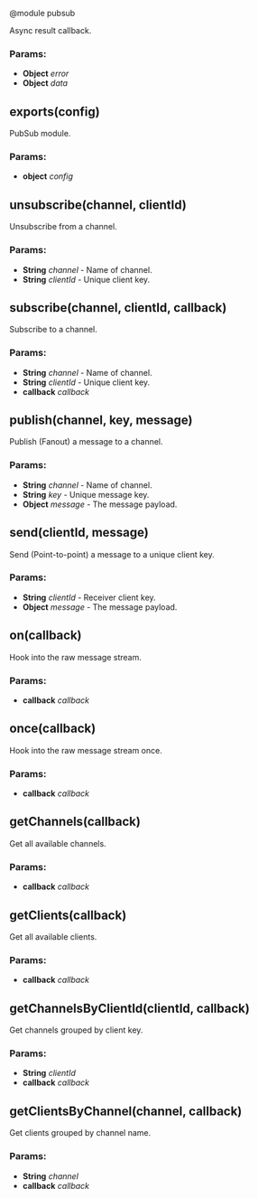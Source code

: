 

<!-- Start lib/pubsub.module.js -->

@module pubsub

Async result callback.

### Params: 

* **Object** *error* 
* **Object** *data* 

## exports(config)

PubSub module.

### Params: 

* **object** *config* 

## unsubscribe(channel, clientId)

Unsubscribe from a channel.

### Params: 

* **String** *channel* - Name of channel.
* **String** *clientId* - Unique client key.

## subscribe(channel, clientId, callback)

Subscribe to a channel.

### Params: 

* **String** *channel* - Name of channel.
* **String** *clientId* - Unique client key.
* **callback** *callback* 

## publish(channel, key, message)

Publish (Fanout) a message to a channel.

### Params: 

* **String** *channel* - Name of channel.
* **String** *key* - Unique message key.
* **Object** *message* - The message payload.

## send(clientId, message)

Send (Point-to-point) a message to a unique client key.

### Params: 

* **String** *clientId* - Receiver client key.
* **Object** *message* - The message payload.

## on(callback)

Hook into the raw message stream.

### Params: 

* **callback** *callback* 

## once(callback)

Hook into the raw message stream once.

### Params: 

* **callback** *callback* 

## getChannels(callback)

Get all available channels.

### Params: 

* **callback** *callback* 

## getClients(callback)

Get all available clients.

### Params: 

* **callback** *callback* 

## getChannelsByClientId(clientId, callback)

Get channels grouped by client key.

### Params: 

* **String** *clientId* 
* **callback** *callback* 

## getClientsByChannel(channel, callback)

Get clients grouped by channel name.

### Params: 

* **String** *channel* 
* **callback** *callback* 

<!-- End lib/pubsub.module.js -->


